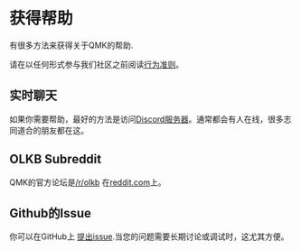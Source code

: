 # 获得帮助

有很多方法来获得关于QMK的帮助.

请在以任何形式参与我们社区之前阅读[行为准则](https://qmk.fm/coc/)。

## 实时聊天

如果你需要帮助，最好的方法是访问[Discord服务器](https://discord.gg/Uq7gcHh)。通常都会有人在线，很多志同道合的朋友都在这。

## OLKB Subreddit

QMK的官方论坛是[/r/olkb](https://reddit.com/r/olkb) 在[reddit.com](https://reddit.com)上。

## Github的Issue

你可以在GitHub上 [提出issue](https://github.com/qmk/qmk_firmware/issues).当您的问题需要长期讨论或调试时，这尤其方便。

<!--源文件：https://raw.githubusercontent.com/qmk/qmk_firmware/a701c15d872ad171592335e61e91d7234dbec54a/docs/getting_started_getting_help.md 
    源提交哈希：a701c15d872ad171592335e61e91d7234dbec54a-->
<!--翻译时间:20200314-17:45(GMT+8)-->

